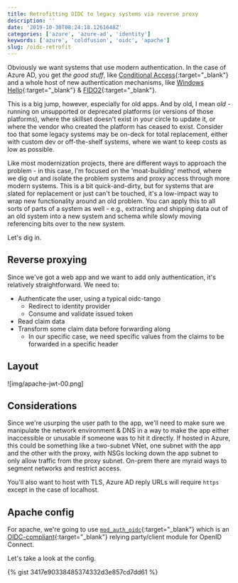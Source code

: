 ```yaml
---
title: Retrofitting OIDC to legacy systems via reverse proxy
description: ''
date: '2019-10-30T08:24:18.1261648Z'
categories: ['azure', 'azure-ad', 'identity']
keywords: ['azure', 'coldfusion', 'oidc', 'apache']
slug: /oidc-retrofit
---
```


Obviously we want systems that use modern authentication. In the case of Azure AD, you get _the good stuff_, like [Conditional Access](https://docs.microsoft.com/en-us/azure/active-directory/conditional-access/overview){:target="_blank"} and a whole host of new authentication mechanisms, like [Windows Hello](https://docs.microsoft.com/en-us/windows/security/identity-protection/hello-for-business/hello-overview){:target="_blank"} &amp; [FIDO2](https://docs.microsoft.com/en-us/azure/active-directory/authentication/concept-authentication-passwordless){:target="_blank"}.

This is a big jump, however, especially for old apps. And by old, I mean _old_ - running on unsupported or deprecated platforms (or versions of those platforms), where the skillset doesn't exist in your circle to update it, or where the vendor who created the platform has ceased to exist. Consider too that some legacy systems may be on-deck for total replacement, either with custom dev or off-the-shelf systems, where we want to keep costs as low as possible.

Like most modernization projects, there are different ways to approach the problem - in this case, I'm focused on the 'moat-building' method, where we dig out and isolate the problem systems and proxy access through more modern systems. This is a bit quick-and-dirty, but for systems that are slated for replacement or just can't be touched, it's a low-impact way to wrap new functionality around an old problem. You can apply this to all sorts of parts of a system as well - e.g., extracting and shipping data out of an old system into a new system and schema while slowly moving referencing bits over to the new system.

Let's dig in.

## Reverse proxying

Since we've got a web app and we want to add only authentication, it's relatively straightforward. We need to:

- Authenticate the user, using a typical oidc-tango
  - Redirect to identity provider
  - Consume and validate issued token
- Read claim data
- Transform some claim data before forwarding along
  - In our specific case, we need specific values from the claims to be forwarded in a specific header

## Layout

![img/apache-jwt-00.png]

## Considerations

Since we're usurping the user path to the app, we'll need to make sure we manipulate the network environment &amp; DNS in a way to make the app either inaccessible or unusable if someone was to hit it directly. If hosted in Azure, this could be something like a two-subnet VNet, one subnet with the app and the other with the proxy, with NSGs locking down the app subnet to only allow traffic from the proxy subnet. On-prem there are myraid ways to segment networks and restrict access. 

You'll also want to host with TLS, Azure AD reply URLs will require `https` except in the case of localhost. 

## Apache config

For apache, we're going to use [`mod_auth_oidc`](https://github.com/zmartzone/mod_auth_openidc){:target="_blank"} which is an [OIDC-compliant](https://openid.net/certification/){:target="_blank"} relying party/client module for OpenID Connect.

Let's take a look at the config.

{% gist 3417e90338485374332d3e857cd7dd61 %}
